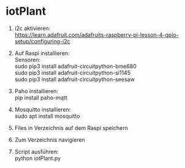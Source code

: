 # iotPlant
1. i2c aktivieren:<br />
https://learn.adafruit.com/adafruits-raspberry-pi-lesson-4-gpio-setup/configuring-i2c<br />

2. Auf Raspi installieren:<br />
Sensoren:<br />
sudo pip3 install adafruit-circuitpython-bme680<br />
sudo pip3 install adafruit-circuitpython-si1145<br />
sudo pip3 install adafruit-circuitpython-seesaw<br />

3. Paho installieren:<br />
pip install paho-mqtt<br />

4. Mosquitto installieren:<br />
sudo apt install mosquitto<br />

5. Files in Verzeichnis auf dem Raspi speichern<br />
6. Zum Verzeichnis navigieren<br />

7. Script ausführen:<br />
python iotPlant.py
